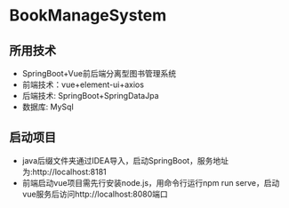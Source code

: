 # BookManageSystem
## 所用技术
* SpringBoot+Vue前后端分离型图书管理系统
* 前端技术：vue+element-ui+axios
* 后端技术: SpringBoot+SpringDataJpa
* 数据库: MySql
## 启动项目
* java后缀文件夹通过IDEA导入，启动SpringBoot，服务地址为:http://localhost:8181
* 前端启动vue项目需先行安装node.js，用命令行运行npm run serve，启动vue服务后访问http://localhost:8080端口


